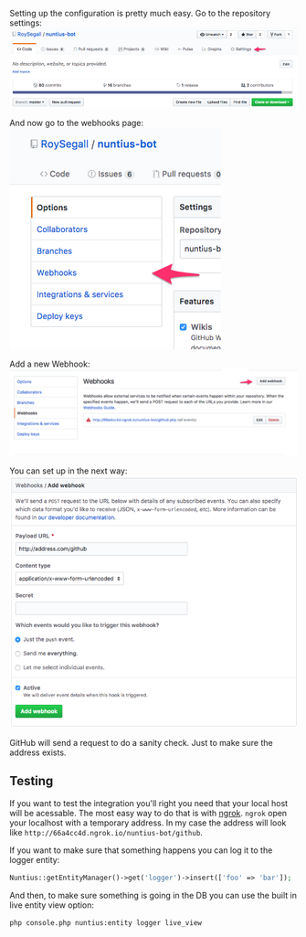 Setting up the configuration is pretty much easy. Go to the repository settings:
![Setup](../../images/webhook-step-1.png)

And now go to the webhooks page:
![Setup](../../images/webhook-step-2.png)

Add a new Webhook:
![Setup](../../images/webhook-step-3.png)

You can set up in the next way:
![Setup](../../images/webhook-step-4.png)

GitHub will send a request to do a sanity check. Just to make sure the address
exists.

## Testing
If you want to test the integration you'll right you need that your local host
will be acessable. The most easy way to do that is with [ngrok](https://ngrok.com/).
`ngrok` open your localhost with a temporary address. In my case the address
will look like `http://66a4cc4d.ngrok.io/nuntius-bot/github`.

If you want to make sure that something happens you can log it to the logger 
entity:

```php
Nuntius::getEntityManager()->get('logger')->insert(['foo' => 'bar']);
```

And then, to make sure something is going in the DB you can use the built in 
live entity view option:

```bash
php console.php nuntius:entity logger live_view
```
